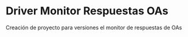 # Driver Monitor Respuestas OAs

Creación de proyecto para versiones el monitor de respuestas de OAs